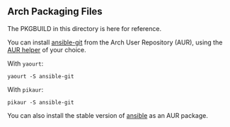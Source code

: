 Arch Packaging Files
--------------------

The PKGBUILD in this directory is here for reference.

You can install [ansible-git][1] from the Arch User Repository (AUR), using the [AUR helper][2] of your choice.

With `yaourt`:

    yaourt -S ansible-git

With `pikaur`:

    pikaur -S ansible-git

You can also install the stable version of [ansible][3] as an AUR package.

  [1]: https://aur.archlinux.org/packages/ansible-git/
  [2]: https://wiki.archlinux.org/index.php/AUR_helpers
  [3]: https://aur.archlinux.org/packages/ansible/
